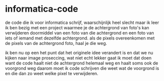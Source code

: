 # informatica-code
de code die ik voor informatica schrijf, waarschijnlijk heel slecht maar ik leer
ik ben bezig met een project waarmee je de achtergrond van foto's kan verwijderen doormiddel van een foto
van die achtergrond en een foto van iets of iemand met dezelfde achtergrond. als de pixels overeenkomen met de
pixels van de achtergrond foto, haal je die weg.

ik ben nu op een het punt dat het originele idee verandert is en dat we nu kijken naar image proseccing, wat niet echt lekker gaat
ik moet dat doen want de code haalt niet de achtergrond helemaal weg en haalt soms ook de voorgrond weg
daarom moet ik code schrijven die weet wat de voorgrond is en die dan zo weet welke pixel te verwijderen.
